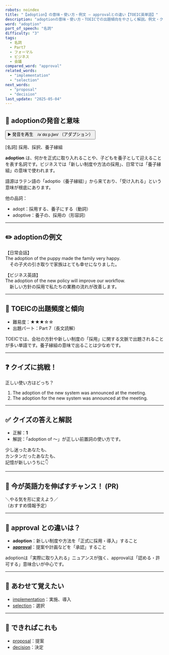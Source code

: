 ```yaml
---
robots: noindex
title: "【adoption】の意味・使い方・例文 ― approvalとの違い【TOEIC英単語】"
description: "adoptionの意味・使い方・TOEICでの出題傾向をやさしく解説。例文・クイズ付きでapprovalとの違いもわかりやすく学べます。"
word: "adoption"
part_of_speech: "名詞"
difficulty: "3"
tags:
  - 名詞
  - Part7
  - フォーマル
  - ビジネス
  - 会議
compared_word: "approval"
related_words:
  - "implementation"
  - "selection"
next_words:
  - "proposal"
  - "decision"
last_update: "2025-05-04"
---
```


## 🔰 adoptionの発音と意味

<button class="play-audio" onclick="playTTS('adoption')">
  <span class="play-audio-main">
    ▶️ 発音を再生　/əˈdɑːp.ʃən/
  </span>
  <span class="play-audio-sub">
    （アダプション）
  </span>
</button>

[名詞] 採用、採択、養子縁組

**adoption** は、何かを正式に取り入れることや、子どもを養子として迎えることを表す名詞です。ビジネスでは「新しい制度や方法の採用」、日常では「養子縁組」の意味で使われます。

語源はラテン語の「adoptio（養子縁組）」から来ており、「受け入れる」という意味が根底にあります。

他の品詞：  
- adopt：採用する、養子にする（動詞）
- adoptive：養子の、採用の（形容詞）

---

## ✏️ adoptionの例文

【日常会話】  
The adoption of the puppy made the family very happy.  
　その子犬の引き取りで家族はとても幸せになりました。

【ビジネス英語】  
The adoption of the new policy will improve our workflow.  
　新しい方針の採用で私たちの業務の流れが改善します。

---

## 🎯 TOEICの出題頻度と傾向

- 難易度：★★★☆☆
- 出題パート：Part 7（長文読解）

TOEICでは、会社の方針や新しい制度の「採用」に関する文脈で出題されることが多い単語です。養子縁組の意味で出ることは少なめです。

---

## ❓ クイズに挑戦！

正しい使い方はどっち？

1. The adoption of the new system was announced at the meeting.  
2. The adoption for the new system was announced at the meeting.

---

## ✅ クイズの答えと解説

- 正解：**1**
- 解説：「adoption of ～」が正しい前置詞の使い方です。

少し迷ったあなたも、  
カンタンだったあなたも、  
記憶が新しいうちに👇️

---

## 🚀 今が英語力を伸ばすチャンス！ (PR)

<div class="info-center">
＼やる気を形に変えよう／<br>  
（おすすめ情報予定）
</div>

---

## 🤔  approval との違いは？

- **adoption**：新しい制度や方法を「正式に採用・導入」すること
- **[approval](/approval)**：提案や計画などを「承認」すること

adoptionは「実際に取り入れる」ニュアンスが強く、approvalは「認める・許可する」意味合いが中心です。

---

## 🧩 あわせて覚えたい

- [implementation](/implementation)：実施、導入
- [selection](/selection)：選択

---

## 📖 できればこれも

- [proposal](/proposal)：提案
- [decision](/decision)：決定

<!-- cvid: aid45_bid12 -->
